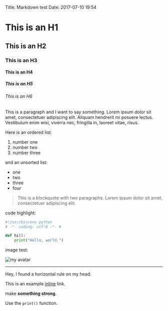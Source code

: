 Title: Markdown test
Date: 2017-07-10 19:54

# This is an H1
## This is an H2
### This is an H3
#### This is an H4
##### This is an H5
###### This is an H6

This is a paragraph and I want to say something. Lorem ipsum dolor sit amet, consectetuer adipiscing elit. Aliquam hendrerit mi posuere lectus. Vestibulum enim wisi, viverra nec, fringilla in, laoreet vitae, risus.

Here is an ordered list:

1. number one
2. number two
3. number three

and an unsorted list:

* one
* two
* three
* four

> This is a blockquote with two paragraphs. Lorem ipsum dolor sit amet, consectetuer adipiscing elit.

code highlight:

```python
#!/usr/bin/env python
# -*- coding: utf-8 -*- #

def hi():
    print("Hello, world.")
```

image test:

![my avatar](https://avatars2.githubusercontent.com/u/5268051?v=3&s=460)

---

Hey, I found a horizontal rule on my head.

This is an example [inline](https://github.com/lord63/pelican-scribble-hex) link.

make **something strong**.

Use the `print()` function.



